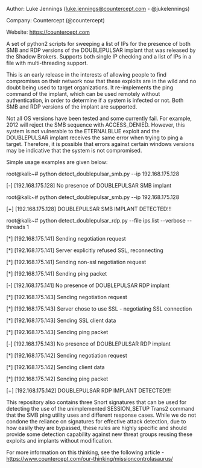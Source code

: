 Author: Luke Jennings (luke.jennings@countercept.com - @jukelennings)

Company: Countercept (@countercept)

Website: https://countercept.com


A set of python2 scripts for sweeping a list of IPs for the presence of both SMB and RDP versions of the DOUBLEPULSAR implant that was released by the Shadow Brokers. Supports both single IP checking and a list of IPs in a file with multi-threading support. 

This is an early release in the interests of allowing people to find compromises on their network now that these exploits are in the wild and no doubt being used to target organizations. It re-implements the ping command of the implant, which can be used remotely without authentication, in order to determine if a system is infected or not. Both SMB and RDP versions of the implant are supported.

Not all OS versions have been tested and some currently fail. For example, 2012 will reject the SMB sequence with ACCESS_DENIED. However, this system is not vulnerable to the ETERNALBLUE exploit and the DOUBLEPULSAR implant receives the same error when trying to ping a target. Therefore, it is possible that errors against certain windows versions may be indicative that the system is not compromised.

Simple usage examples are given below:

root@kali:~# python detect_doublepulsar_smb.py --ip 192.168.175.128

[-] [192.168.175.128] No presence of DOUBLEPULSAR SMB implant


root@kali:~# python detect_doublepulsar_smb.py --ip 192.168.175.128

[+] [192.168.175.128] DOUBLEPULSAR SMB IMPLANT DETECTED!!!


root@kali:~# python detect_doublepulsar_rdp.py --file ips.list --verbose --threads 1

[*] [192.168.175.141] Sending negotiation request

[*] [192.168.175.141] Server explicitly refused SSL, reconnecting

[*] [192.168.175.141] Sending non-ssl negotiation request

[*] [192.168.175.141] Sending ping packet

[-] [192.168.175.141] No presence of DOUBLEPULSAR RDP implant

[*] [192.168.175.143] Sending negotiation request

[*] [192.168.175.143] Server chose to use SSL - negotiating SSL connection

[*] [192.168.175.143] Sending SSL client data

[*] [192.168.175.143] Sending ping packet

[-] [192.168.175.143] No presence of DOUBLEPULSAR RDP implant

[*] [192.168.175.142] Sending negotiation request

[*] [192.168.175.142] Sending client data

[*] [192.168.175.142] Sending ping packet

[+] [192.168.175.142] DOUBLEPULSAR RDP IMPLANT DETECTED!!!


This repository also contains three Snort signatures that can be used for detecting the use of the unimplemented SESSION_SETUP Trans2 command that the SMB ping utility uses and different response cases. While we do not condone the reliance on signatures for effective attack detection, due to how easily they are bypassed, these rules are highly specific and should provide some detection capability against new threat groups reusing these exploits and implants without modification.

For more information on this thinking, see the following article - https://www.countercept.com/our-thinking/missioncontrolasaurus/

